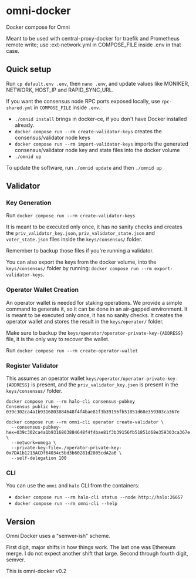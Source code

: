 # omni-docker

Docker compose for Omni

Meant to be used with central-proxy-docker for traefik and Prometheus remote write; use :ext-network.yml in COMPOSE_FILE inside .env in that case.

## Quick setup

Run `cp default.env .env`, then `nano .env`, and update values like MONIKER, NETWORK, HOST_IP and RAPID_SYNC_URL.

If you want the consensus node RPC ports exposed locally, use `rpc-shared.yml` in `COMPOSE_FILE` inside `.env`.

- `./omnid install` brings in docker-ce, if you don't have Docker installed already.
- `docker compose run --rm create-validator-keys` creates the consensus/validator node keys
- `docker compose run --rm import-validator-keys` imports the generated consensus/validator node key and state files into the docker volume
- `./omnid up`

To update the software, run `./omnid update` and then `./omnid up`

## Validator

### Key Generation

Run `docker compose run --rm create-validator-keys`

It is meant to be executed only once, it has no sanity checks and creates the `priv_validator_key.json`, `priv_validator_state.json` and `voter_state.json` files inside the `keys/consensus/` folder.

Remember to backup those files if you're running a validator.

You can also export the keys from the docker volume, into the `keys/consensus/` folder by running: `docker compose run --rm export-validator-keys`.

### Operator Wallet Creation

An operator wallet is needed for staking operations. We provide a simple command to generate it, so it can be done in an air-gapped environment. It is meant to be executed only once, it has no sanity checks. It creates the operator wallet and stores the result in the `keys/operator/` folder.

Make sure to backup the `keys/operator/operator-private-key-{ADDRESS}` file, it is the only way to recover the wallet.

Run `docker compose run --rm create-operator-wallet`

### Register Validator

This assumes an operator wallet `keys/operator/operator-private-key-{ADDRESS}` is present, and the `priv_validator_key.json` is present in the `keys/consensus/` folder.

```
docker compose run --rm halo-cli consensus-pubkey
Consensus public key: 039c302ca4a1b9316803884648f4f4bae81f3b39156fb51851d68e359303ca367e
```

```
docker compose run --rm omni-cli operator create-validator \
  --consensus-pubkey-hex=039c302ca4a1b9316803884648f4f4bae81f3b39156fb51851d68e359303ca367e \
  --network=omega \
  --private-key-file=./operator-private-key-0x7DA1b1213ACDf64034c5bd3b60281d2805cdA2a6 \
  --self-delegation 100
```

### CLI

You can use the `omni` and `halo` CLI from the containers:

- `docker compose run --rm halo-cli status --node http://halo:26657`
- `docker compose run --rm omni-cli --help`

## Version

Omni Docker uses a "semver-ish" scheme.

First digit, major shifts in how things work. The last one was Ethereum merge. I do not expect another shift that large.
Second through fourth digit, semver.

This is omni-docker v0.2
